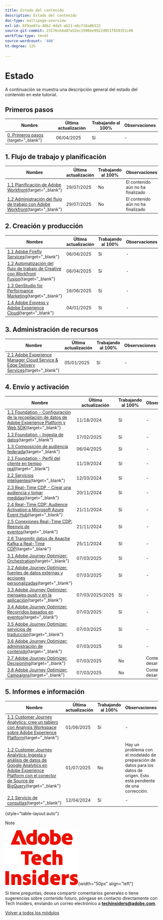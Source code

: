 ```yaml
---
title: Estado del contenido
description: Estado del contenido
doc-type: multipage-overview
exl-id: 8f9ae0fa-48b2-4da5-ab21-a6cf16a0b522
source-git-commit: 23176cb4a07a52ec3500ee9922d851f658351c06
workflow-type: tm+mt
source-wordcount: '406'
ht-degree: 12%

---
```


# Estado

A continuación se muestra una descripción general del estado del contenido en este tutorial.

## Primeros pasos

| Nombre | Última actualización | Trabajando al 100% | Observaciones |
| ---------------------- | ------------ | ------------ |------------ |
| [0. Primeros pasos ](./modules/getting-started/gettingstarted/getting-started.md){target="_blank"} | 06/04/2025 | Sí | - |

## &#x200B;1. Flujo de trabajo y planificación

| Nombre | Última actualización | Trabajando al 100% | Observaciones |
| ---------------------- | ------------ | ------------ |------------ |
| [1.1 Planificación de Adobe Workfront](./modules/workflow-planning/module1.1/wfplanning.md){target="_blank"} | 29/07/2025 | No | El contenido aún no ha finalizado |
| [1.2 Administración del flujo de trabajo con Adobe Workfront](./modules/workflow-planning/module1.2/workfront.md){target="_blank"} | 29/07/2025 | No | El contenido aún no ha finalizado |

## &#x200B;2. Creación y producción

| Nombre | Última actualización | Trabajando al 100% | Observaciones |
| ---------------------- | ------------ | ------------ |------------ |
| [1.1 Adobe Firefly Services](./modules/creation-production/module1.1/firefly-services.md){target="_blank"} | 06/04/2025 | Sí | - |
| [1.2 Automatización del flujo de trabajo de Creative con Workfront Fusion](./modules/creation-production/module1.2/automation.md){target="_blank"} | 06/04/2025 | Sí | - |
| [1.3 GenStudio for Performance Marketing](./modules/creation-production/module1.3/genstudio.md){target="_blank"} | 16/06/2025 | Sí | - |
| [1.4 Adobe Express y Adobe Experience Cloud](./modules/creation-production/module1.4/express.md){target="_blank"} | 04/01/2025 | Sí | - |


## &#x200B;3. Administración de recursos

| Nombre | Última actualización | Trabajando al 100% | Observaciones |
| ---------------------- | ------------ | ------------ |------------ |
| [2.1 Adobe Experience Manager Cloud Service &amp; Edge Delivery Services](./modules/asset-mgmt/module2.1/aemcs.md){target="_blank"} | 05/01/2025 | Sí | - |

## &#x200B;4. Envío y activación

| Nombre | Última actualización | Trabajando al 100% | Observaciones |
| ---------------------- | ------------ | ------------ |------------ |
| [1.1 Foundation - Configuración de la recopilación de datos de Adobe Experience Platform y Web SDK](./modules/delivery-activation/datacollection/dc1.1/data-ingestion-launch-web-sdk.md){target="_blank"} | 11/18/2024 | Sí | - |
| [1.2 Foundation - Ingesta de datos](./modules/delivery-activation/datacollection/dc1.2/data-ingestion.md){target="_blank"} | 17/02/2025 | Sí | - |
| [1.3 Composición de audiencia federada](./modules/delivery-activation/datacollection/dc1.3/fac.md){target="_blank"} | 06/04/2025 | Sí | - |
| [2.1 Foundation - Perfil del cliente en tiempo real](./modules/delivery-activation/rtcdp-b2c/rtcdpb2c-1/real-time-customer-profile.md){target="_blank"} | 11/19/2024 | Sí | - |
| [2.2 Servicios inteligentes](./modules/delivery-activation/rtcdp-b2c/rtcdpb2c-2/intelligent-services.md){target="_blank"} | 12/03/2024 | Sí | - |
| [2.3 Real-Time CDP - Crear una audiencia y tomar medidas](./modules/delivery-activation/rtcdp-b2c/rtcdpb2c-3/real-time-cdp-build-a-segment-take-action.md){target="_blank"} | 20/11/2024 | Sí | - |
| [2.4 Real-Time CDP: Audience Activation a Microsoft Azure Event Hub](./modules/delivery-activation/rtcdp-b2c/rtcdpb2c-4/segment-activation-microsoft-azure-eventhub.md){target="_blank"} | 21/11/2024 | Sí | - |
| [2.5 Conexiones Real-Time CDP: Reenvío de eventos](./modules/delivery-activation/rtcdp-b2c/rtcdpb2c-5/aep-data-collection-ssf.md){target="_blank"} | 21/11/2024 | Sí | - |
| [2.6 Transmitir datos de Apache Kafka a Real-Time CDP](./modules/delivery-activation/rtcdp-b2c/rtcdpb2c-6/aep-apache-kafka.md){target="_blank"} | 25/11/2024 | Sí | - |
| [3.1 Adobe Journey Optimizer: Orchestration](./modules/delivery-activation/ajo-b2c/ajob2c-1/journey-orchestration-create-account.md){target="_blank"} | 07/03/2025 | Sí | - |
| [3.2 Adobe Journey Optimizer: fuentes de datos externas y acciones personalizadas](./modules/delivery-activation/ajo-b2c/ajob2c-2/journey-orchestration-external-weather-api-sms.md){target="_blank"} | 07/03/2025 | Sí | - |
| [3.3 Adobe Journey Optimizer: mensajes push y en la aplicación](./modules/delivery-activation/ajo-b2c/ajob2c-3/ajopushinapp.md){target="_blank"} | 07/03/2025/2025 | Sí | - |
| [3.4 Adobe Journey Optimizer: Recorridos basados en eventos](./modules/delivery-activation/ajo-b2c/ajob2c-4/journeyoptimizer.md){target="_blank"} | 07/03/2025 | Sí | - |
| [3.5 Adobe Journey Optimizer: servicios de traducción](./modules/delivery-activation/ajo-b2c/ajob2c-5/ajotranslationsvcs.md){target="_blank"} | 07/03/2025 | Sí | - |
| [3.6 Adobe Journey Optimizer: administración de contenido](./modules/delivery-activation/ajo-b2c/ajob2c-6/ajocontent.md){target="_blank"} | 07/03/2025 | Sí | - |
| [3.7 Adobe Journey Optimizer: Decisioning](./modules/delivery-activation/ajo-b2c/ajob2c-7/ajo-decisioning.md){target="_blank"} | 07/03/2025 | No | Contenido en desarrollo |
| [3.8 Adobe Journey Optimizer: Campaigns](./modules/delivery-activation/ajo-b2c/ajob2c-8/ajocampaigns.md){target="_blank"} | 07/03/2025 | No | Contenido en desarrollo |

## &#x200B;5. Informes e información

| Nombre | Última actualización | Trabajando al 100% | Observaciones |
| ---------------------- | ------------ | ------------ |------------ |
| [1.1 Customer Journey Analytics: cree un tablero con Analysis Workspace sobre Adobe Experience Platform](./modules/reporting-insights/cja-b2c/cjab2c-1/customer-journey-analytics-build-a-dashboard.md){target="_blank"} | 01/06/2025 | Sí | - |
| [1.2 Customer Journey Analytics: Ingesta y análisis de datos de Google Analytics en Adobe Experience Platform con el conector de Source de BigQuery](./modules/reporting-insights/cja-b2c/cjab2c-2/customer-journey-analytics-bigquery-gcp.md){target="_blank"} | 01/07/2025 | No | Hay un problema con el modelado de preparación de datos para los datos de origen. Esto está pendiente de una corrección. |
| [2.1 Servicio de consultas](./modules/reporting-insights/datadistiller/dd-1/query-service.md){target="_blank"} | 12/04/2024 | Sí | - |

{style="table-layout:auto"}

>[!NOTE]
>
>![Perspectivas técnicas](./assets/images/techinsiders.png){width="50px" align="left"}
>
>Si tiene preguntas, desea compartir comentarios generales o tiene sugerencias sobre contenido futuro, póngase en contacto directamente con Tech Insiders, enviando un correo electrónico a **techinsiders@adobe.com**.

[Volver a todos los módulos](./overview.md)
